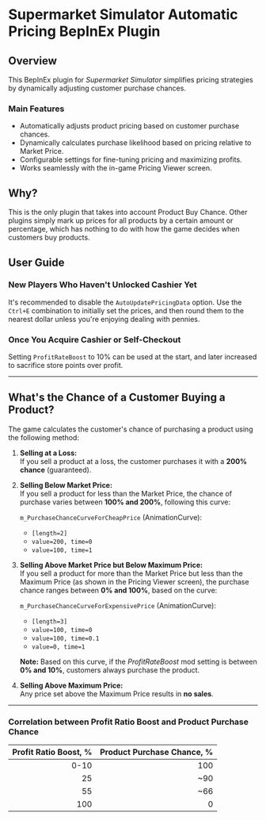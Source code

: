 # Supermarket Simulator Automatic Pricing BepInEx Plugin

## Overview

This BepInEx plugin for _Supermarket Simulator_ simplifies pricing strategies by dynamically adjusting customer purchase chances.

### Main Features

- Automatically adjusts product pricing based on customer purchase chances.
- Dynamically calculates purchase likelihood based on pricing relative to Market Price.
- Configurable settings for fine-tuning pricing and maximizing profits.
- Works seamlessly with the in-game Pricing Viewer screen.

## Why?

This is the only plugin that takes into account Product Buy Chance. Other plugins simply mark up prices for all products by a certain amount or percentage, which has nothing to do with how the game decides when customers buy products.

## User Guide

### New Players Who Haven't Unlocked Cashier Yet

It's recommended to disable the `AutoUpdatePricingData` option. Use the `Ctrl+E` combination to initially set the prices, and then round them to the nearest dollar unless you're enjoying dealing with pennies.

### Once You Acquire Cashier or Self-Checkout

Setting `ProfitRateBoost` to 10% can be used at the start, and later increased to sacrifice store points over profit.

---

## What's the Chance of a Customer Buying a Product?

The game calculates the customer's chance of purchasing a product using the following method:

1. **Selling at a Loss:**  
   If you sell a product at a loss, the customer purchases it with a **200% chance** (guaranteed).

2. **Selling Below Market Price:**  
   If you sell a product for less than the Market Price, the chance of purchase varies between **100% and 200%**, following this curve:

   `m_PurchaseChanceCurveForCheapPrice` (AnimationCurve):

   - `[length=2]`
   - `value=200, time=0`
   - `value=100, time=1`

3. **Selling Above Market Price but Below Maximum Price:**  
   If you sell a product for more than the Market Price but less than the Maximum Price (as shown in the Pricing Viewer screen), the purchase chance ranges between **0% and 100%**, based on the curve:

   `m_PurchaseChanceCurveForExpensivePrice` (AnimationCurve):

   - `[length=3]`
   - `value=100, time=0`
   - `value=100, time=0.1`
   - `value=0, time=1`

   **Note:** Based on this curve, if the _ProfitRateBoost_ mod setting is between **0% and 10%**, customers always purchase the product.

4. **Selling Above Maximum Price:**  
   Any price set above the Maximum Price results in **no sales**.

---

### Correlation between Profit Ratio Boost and Product Purchase Chance

| Profit Ratio Boost, % | Product Purchase Chance, % |
| --------------------: | -------------------------: |
|                  0-10 |                        100 |
|                    25 |                        ~90 |
|                    55 |                        ~66 |
|                   100 |                          0 |
